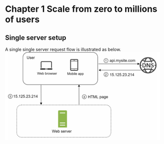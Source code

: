 # Chapter 1 Scale from zero to millions of users
## Single server setup
A single single server request flow is illustrated as below.
![alt text](https://github.com/XuGaoUCI/SystemDesign/blob/main/images/chap1_simple_request_flow.PNG)

